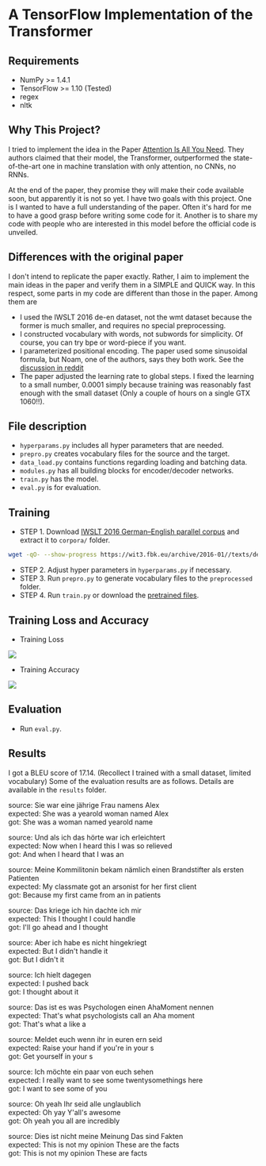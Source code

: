 # A TensorFlow Implementation of the Transformer

## Requirements
  * NumPy >= 1.4.1
  * TensorFlow >= 1.10 (Tested)
  * regex
  * nltk

## Why This Project?
I tried to implement the idea in the Paper [Attention Is All You Need](https://arxiv.org/abs/1706.03762). They authors claimed that their model, the Transformer, outperformed the state-of-the-art one in machine translation with only attention, no CNNs, no RNNs. 

At the end of the paper, they promise they will make their code available soon, but apparently it is not so yet. I have two goals with this project. One is I wanted to have a full understanding of the paper. Often it's hard for me to have a good grasp before writing some code for it. Another is to share my code with people who are interested in this model before the official code is unveiled.

## Differences with the original paper
I don't intend to replicate the paper exactly. Rather, I aim to implement the main ideas in the paper and verify them in a SIMPLE and QUICK way. In this respect, some parts in my code are different than those in the paper. Among them are
* I used the IWSLT 2016 de-en dataset, not the wmt dataset because the former is much smaller, and requires no special preprocessing.
* I constructed vocabulary with words, not subwords for simplicity. Of course, you can try bpe or word-piece if you want.
* I parameterized positional encoding. The paper used some sinusoidal formula, but Noam, one of the authors, says they both work. See the [discussion in reddit](https://www.reddit.com/r/MachineLearning/comments/6gwqiw/r_170603762_attention_is_all_you_need_sota_nmt/)
* The paper adjusted the learning rate to global steps. I fixed the learning to a small number, 0.0001 simply because training was reasonably fast enough with the small dataset (Only a couple of hours on a single GTX 1060!!).

## File description
  * `hyperparams.py` includes all hyper parameters that are needed.
  * `prepro.py` creates vocabulary files for the source and the target.
  * `data_load.py` contains functions regarding loading and batching data.
  * `modules.py` has all building blocks for encoder/decoder networks.
  * `train.py` has the model.
  * `eval.py` is for evaluation.

## Training
* STEP 1. Download [IWSLT 2016 German–English parallel corpus](https://wit3.fbk.eu/download.php?release=2016-01&type=texts&slang=de&tlang=en) and extract it to `corpora/` folder.
```sh
wget -qO- --show-progress https://wit3.fbk.eu/archive/2016-01//texts/de/en/de-en.tgz | tar xz; mv de-en corpora
```
* STEP 2. Adjust hyper parameters in `hyperparams.py` if necessary.
* STEP 3. Run `prepro.py` to generate vocabulary files to the `preprocessed` folder.
* STEP 4. Run `train.py` or download the [pretrained files](https://www.dropbox.com/s/fo5wqgnbmvalwwq/logdir.zip?dl=0).

## Training Loss and Accuracy
* Training Loss
<img src="fig/mean_loss.png">

* Training Accuracy
<img src="fig/accuracy.png">

## Evaluation
  * Run `eval.py`.

## Results
I got a BLEU score of 17.14. (Recollect I trained with a small dataset, limited vocabulary) Some of the evaluation results are as follows. Details are available in the `results` folder.

source: Sie war eine jährige Frau namens Alex<br>
expected: She was a yearold woman named Alex<br>
got: She was a woman named yearold name

source: Und als ich das hörte war ich erleichtert<br>
expected: Now when I heard this I was so relieved<br>
got: And when I heard that I was an <UNK>

source: Meine Kommilitonin bekam nämlich einen Brandstifter als ersten Patienten<br>
expected: My classmate got an arsonist for her first client<br>
got: Because my first <UNK> came from an in patients

source: Das kriege ich hin dachte ich mir<br>
expected: This I thought I could handle<br>
got: I'll go ahead and I thought

source: Aber ich habe es nicht hingekriegt<br>
expected: But I didn't handle it<br>
got: But I didn't <UNK> it

source: Ich hielt dagegen<br>
expected: I pushed back<br>
got: I thought about it

source: Das ist es was Psychologen einen AhaMoment nennen<br>
expected: That's what psychologists call an Aha moment<br>
got: That's what a <UNK> like a <UNK>

source: Meldet euch wenn ihr in euren ern seid<br>
expected: Raise your hand if you're in your s<br>
got: Get yourself in your s

source: Ich möchte ein paar von euch sehen<br>
expected: I really want to see some twentysomethings here<br>
got: I want to see some of you

source: Oh yeah Ihr seid alle unglaublich<br>
expected: Oh yay Y'all's awesome<br>
got: Oh yeah you all are incredibly

source: Dies ist nicht meine Meinung Das sind Fakten<br>
expected: This is not my opinion These are the facts<br>
got: This is not my opinion These are facts
